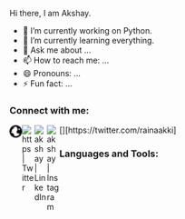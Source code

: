 Hi there, I am Akshay.


- 🔭 I’m currently working on Python.
- 🌱 I’m currently learning everything.
- 💬 Ask me about ...
- 📫 How to reach me: ...
- 😄 Pronouns: ...
- ⚡ Fun fact: ...

### Connect with me:

<img align="left" alt="akshay" width="22px" src="https://raw.githubusercontent.com/iconic/open-iconic/master/svg/globe.svg" />
[<img align="left" alt="https | Twitter" width="22px" src="https://cdn.jsdelivr.net/npm/simple-icons@v3/icons/twitter.svg" />][https://twitter.com/rainaakki]
<img align="left" alt="akshay | LinkedIn" width="22px" src="https://cdn.jsdelivr.net/npm/simple-icons@v3/icons/linkedin.svg" />
<img align="left" alt="akshay | Instagram" width="22px" src="https://cdn.jsdelivr.net/npm/simple-icons@v3/icons/instagram.svg" />

<br />

### Languages and Tools:

